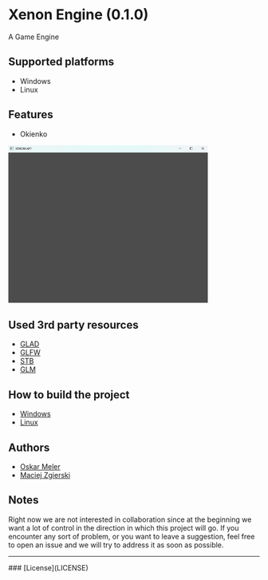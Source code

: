 # Xenon Engine (0.1.0)

A Game Engine 

## Supported platforms

- Windows
- Linux

## Features

- Okienko 
<img src=ReadmeAssets/okienko.png width=400>

## Used 3rd party resources 

- [GLAD](https://github.com/Dav1dde/glad)
- [GLFW](https://github.com/glfw/glfw)
- [STB](https://github.com/nothings/stb)
- [GLM](https://github.com/g-truc/glm)

## How to build the project

- [Windows](ReadmeAssets/README_BuildW.md)
- [Linux](ReadmeAssets/README_BuildL.md)

## Authors

- [Oskar Meler](https://github.com/frogrammer9)
- [Maciej Zgierski](https://github.com/GoscZnickiem)

## Notes
Right now we are not interested in collaboration since at the beginning  we want a lot of control in the direction in which this project will go. 
If you encounter any sort of problem, or you want to leave a suggestion, feel free to open an issue and we will try to address it as soon as possible.

<hr />
### [License](LICENSE)
